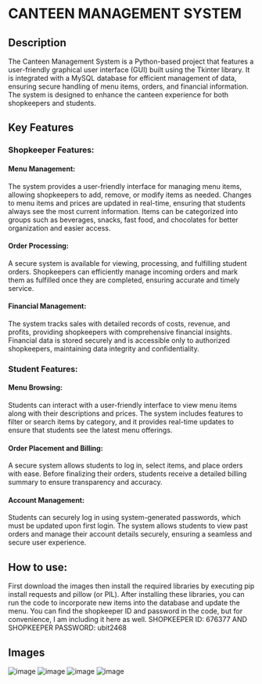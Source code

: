 # CANTEEN MANAGEMENT SYSTEM

## Description
The Canteen Management System is a Python-based project that features a user-friendly graphical user interface (GUI) built using the Tkinter library. It is integrated with a MySQL database for efficient management of data, ensuring secure handling of menu items, orders, and financial information. The system is designed to enhance the canteen experience for both shopkeepers and students.

## Key Features

### Shopkeeper Features:

#### Menu Management:
The system provides a user-friendly interface for managing menu items, allowing shopkeepers to add, remove, or modify items as needed. Changes to menu items and prices are updated in real-time, ensuring that students always see the most current information. Items can be categorized into groups such as beverages, snacks, fast food, and chocolates for better organization and easier access.

#### Order Processing:
A secure system is available for viewing, processing, and fulfilling student orders. Shopkeepers can efficiently manage incoming orders and mark them as fulfilled once they are completed, ensuring accurate and timely service.

#### Financial Management:
The system tracks sales with detailed records of costs, revenue, and profits, providing shopkeepers with comprehensive financial insights. Financial data is stored securely and is accessible only to authorized shopkeepers, maintaining data integrity and confidentiality.

### Student Features:

#### Menu Browsing:
Students can interact with a user-friendly interface to view menu items along with their descriptions and prices. The system includes features to filter or search items by category, and it provides real-time updates to ensure that students see the latest menu offerings.

#### Order Placement and Billing:
A secure system allows students to log in, select items, and place orders with ease. Before finalizing their orders, students receive a detailed billing summary to ensure transparency and accuracy.

#### Account Management:
Students can securely log in using system-generated passwords, which must be updated upon first login. The system allows students to view past orders and manage their account details securely, ensuring a seamless and secure user experience.

## How to use:
First download the images then install the required libraries by executing pip install requests and pillow (or PIL). After installing these libraries, you can run the code to incorporate new items into the database and update the menu. You can find the shopkeeper ID and password in the code, but for convenience, I am including it here as well.
SHOPKEEPER ID: 676377 AND SHOPKEEPER PASSWORD: ubit2468

## Images
![image](https://github.com/user-attachments/assets/181b5852-092f-4ff5-8afb-b8390d0703e2)
![image](https://github.com/user-attachments/assets/302cf063-797d-43f6-9329-59cd5d802f32)
![image](https://github.com/user-attachments/assets/c504f7e0-0f12-41a2-b78f-f0eb041e7e84)
![image](https://github.com/user-attachments/assets/a5a0637d-7395-4c1e-b9ff-0908fd8ddd66)




